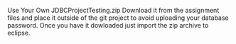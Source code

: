 Use Your Own JDBCProjectTesting.zip
Download it from the assignment files and place it outside of the git project to avoid uploading your database password. Once you have it dowloaded just import the zip archive to eclipse.